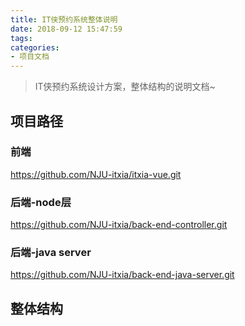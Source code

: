 ```yaml
---
title: IT侠预约系统整体说明
date: 2018-09-12 15:47:59
tags:
categories:
- 项目文档
---
```


> IT侠预约系统设计方案，整体结构的说明文档~

<!--more-->

## 项目路径

### 前端

https://github.com/NJU-itxia/itxia-vue.git 

### 后端-node层

https://github.com/NJU-itxia/back-end-controller.git

### 后端-java server

https://github.com/NJU-itxia/back-end-java-server.git

## 整体结构

